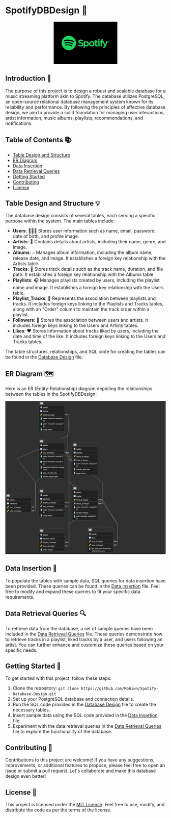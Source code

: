 # SpotifyDBDesign 🎵

<p align="center">
  <img src="Spotify-Logo.png" alt="SpotifyDBDesign" width="200">
</p>

## Introduction 📖

The purpose of this project is to design a robust and scalable database for a music streaming platform akin to Spotify. The database utilizes PostgreSQL, an open-source relational database management system known for its reliability and performance. By following the principles of effective database design, we aim to provide a solid foundation for managing user interactions, artist information, music albums, playlists, recommendations, and notifications.

## Table of Contents 📚

- [Table Design and Structure](#table-design-and-structure)
- [ER Diagram](#er-diagram)
- [Data Insertion](#data-insertion)
- [Data Retrieval Queries](#data-retrieval-queries)
- [Getting Started](#getting-started)
- [Contributing](#contributing)
- [License](#license)

## Table Design and Structure 💡

The database design consists of several tables, each serving a specific purpose within the system. The main tables include:

- **Users**: 🧑‍🤝‍🧑 Stores user information such as name, email, password, date of birth, and profile image.
- **Artists**: 🎤 Contains details about artists, including their name, genre, and image.
- **Albums**: 🎶 Manages album information, including the album name, release date, and image. It establishes a foreign key relationship with the Artists table.
- **Tracks**: 🎵 Stores track details such as the track name, duration, and file path. It establishes a foreign key relationship with the Albums table.
- **Playlists**: 🎧 Manages playlists created by users, including the playlist name and image. It establishes a foreign key relationship with the Users table.
- **Playlist_Tracks**: 🔀 Represents the association between playlists and tracks. It includes foreign keys linking to the Playlists and Tracks tables, along with an "Order" column to maintain the track order within a playlist.
- **Followers**: 👥 Stores the association between users and artists. It includes foreign keys linking to the Users and Artists tables.
- **Likes**: ❤️ Stores information about tracks liked by users, including the date and time of the like. It includes foreign keys linking to the Users and Tracks tables.

The table structures, relationships, and SQL code for creating the tables can be found in the [Database Design](database-design.sql) file.

## ER Diagram 🗺️

Here is an ER (Entity-Relationship) diagram depicting the relationships between the tables in the SpotifyDBDesign:

<p align="center">
  <img src="Spotify%20ERD%20(PostgreSQL).png" alt="ER Diagram" width="600">
</p>

## Data Insertion 💾

To populate the tables with sample data, SQL queries for data insertion have been provided. These queries can be found in the [Data Insertion](https://github.com/Mobiwn/Spotify-Database-Design/tree/main/Source%20Code/Spotify%20Data%20Insertion%20Queries) file. Feel free to modify and expand these queries to fit your specific data requirements.

## Data Retrieval Queries 🔍

To retrieve data from the database, a set of sample queries have been included in the [Data Retrieval Queries](data-retrieval-queries.sql) file. These queries demonstrate how to retrieve tracks in a playlist, liked tracks by a user, and users following an artist. You can further enhance and customize these queries based on your specific needs.

## Getting Started 🚀

To get started with this project, follow these steps:

1. Clone the repository: `git clone https://github.com/Mobiwn/Spotify-Database-Design.git`
2. Set up your PostgreSQL database and connection details.
3. Run the SQL code provided in the [Database Design](database-design.sql) file to create the necessary tables.
4. Insert sample data using the SQL code provided in the [Data Insertion](data-insertion.sql) file.
5. Experiment with the data retrieval queries in the [Data Retrieval Queries](data-retrieval-queries.sql) file to explore the functionality of the database.

## Contributing 🤝

Contributions to this project are welcome! If you have any suggestions, improvements, or additional features to propose, please feel free to open an issue or submit a pull request. Let's collaborate and make this database design even better!

## License 📄

This project is licensed under the [MIT License](LICENSE). Feel free to use, modify, and distribute the code as per the terms of the license.
